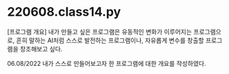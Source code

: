 # 220608.class14.py  
[프로그램 개요]
내가 만들고 싶은 프로그램은 유동적인 변화가 이루어지는 프로그램으로, 흔히 말하는 AI처럼 스스로 발전하는 프로그램이나, 자유롭게 변수를 창출할 프로그램을 창조해보고 싶다.

06.08/2022 내가 스스로 만들어보고자 한 프로그램에 대한 개요를 작성하였다.
